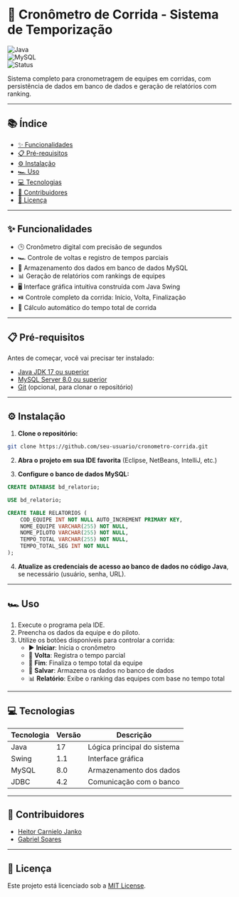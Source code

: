 # 🏁 Cronômetro de Corrida - Sistema de Temporização

![Java](https://img.shields.io/badge/Java-17%2B-orange)  
![MySQL](https://img.shields.io/badge/MySQL-8.0%2B-blue)  
![Status](https://img.shields.io/badge/Status-Concluído-brightgreen)

Sistema completo para cronometragem de equipes em corridas, com persistência de dados em banco de dados e geração de relatórios com ranking.

---

## 📚 Índice

- [✨ Funcionalidades](#-funcionalidades)  
- [📋 Pré-requisitos](#-pré-requisitos)  
- [⚙️ Instalação](#-instalação)  
- [🏎️ Uso](#-uso)  
- [💻 Tecnologias](#-tecnologias)  
- [👥 Contribuidores](#-contribuidores)  
- [📄 Licença](#-licença)  

---

## ✨ Funcionalidades

- 🕒 Cronômetro digital com precisão de segundos  
- 🏎️ Controle de voltas e registro de tempos parciais  
- 💾 Armazenamento dos dados em banco de dados MySQL  
- 📊 Geração de relatórios com rankings de equipes  
- 🖥️ Interface gráfica intuitiva construída com Java Swing  
- ⏯️ Controle completo da corrida: Início, Volta, Finalização  
- 🔄 Cálculo automático do tempo total de corrida  

---

## 📋 Pré-requisitos

Antes de começar, você vai precisar ter instalado:

- [Java JDK 17 ou superior](https://www.oracle.com/java/technologies/javase-jdk17-downloads.html)  
- [MySQL Server 8.0 ou superior](https://dev.mysql.com/downloads/mysql/)  
- [Git](https://git-scm.com/) (opcional, para clonar o repositório)

---

## ⚙️ Instalação

1. **Clone o repositório:**

```bash
git clone https://github.com/seu-usuario/cronometro-corrida.git
```

2. **Abra o projeto em sua IDE favorita** (Eclipse, NetBeans, IntelliJ, etc.)

3. **Configure o banco de dados MySQL:**

```sql
CREATE DATABASE bd_relatorio;

USE bd_relatorio;

CREATE TABLE RELATORIOS (
    COD_EQUIPE INT NOT NULL AUTO_INCREMENT PRIMARY KEY,
    NOME_EQUIPE VARCHAR(255) NOT NULL,
    NOME_PILOTO VARCHAR(255) NOT NULL,
    TEMPO_TOTAL VARCHAR(255) NOT NULL,
    TEMPO_TOTAL_SEG INT NOT NULL
);
```

4. **Atualize as credenciais de acesso ao banco de dados no código Java**, se necessário (usuário, senha, URL).

---

## 🏎️ Uso

1. Execute o programa pela IDE.  
2. Preencha os dados da equipe e do piloto.  
3. Utilize os botões disponíveis para controlar a corrida:
   - ▶️ **Iniciar**: Inicia o cronômetro  
   - 🔄 **Volta**: Registra o tempo parcial  
   - 🏁 **Fim**: Finaliza o tempo total da equipe  
   - 💾 **Salvar**: Armazena os dados no banco de dados  
   - 📊 **Relatório**: Exibe o ranking das equipes com base no tempo total  

---

## 💻 Tecnologias

| Tecnologia | Versão | Descrição               |
|------------|--------|--------------------------|
| Java       | 17     | Lógica principal do sistema |
| Swing      | 1.1    | Interface gráfica         |
| MySQL      | 8.0    | Armazenamento dos dados   |
| JDBC       | 4.2    | Comunicação com o banco   |

---

## 👥 Contribuidores

- [Heitor Carnielo Janko](https://github.com/HelloBigBoi124)  
- [Gabriel Soares](https://github.com/Gabriel485s)

---

## 📄 Licença

Este projeto está licenciado sob a [MIT License](LICENSE).
